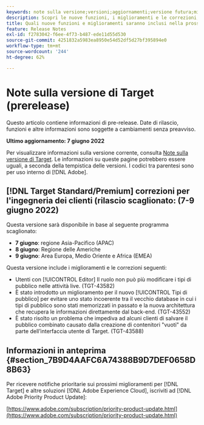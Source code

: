 ```yaml
---
keywords: note sulla versione;versioni;aggiornamenti;versione futura;miglioramenti;nuove funzioni;correzioni;aggiornamenti;prerelease
description: Scopri le nuove funzioni, i miglioramenti e le correzioni, compresi SDK, API e librerie JavaScript, inclusi nella prossima versione di Adobe Target.
title: Quali nuove funzioni e miglioramenti saranno inclusi nella prossima versione?
feature: Release Notes
exl-id: f2783042-f6ee-4f73-b487-ede11d55d530
source-git-commit: 4251832a5983ea8950e54d52df5d27bf395894e0
workflow-type: tm+mt
source-wordcount: '244'
ht-degree: 62%

---
```


# Note sulla versione di Target (prerelease)

Questo articolo contiene informazioni di pre-release. Date di rilascio, funzioni e altre informazioni sono soggette a cambiamenti senza preavviso.

**Ultimo aggiornamento: 7 giugno 2022**

Per visualizzare informazioni sulla versione corrente, consulta [Note sulla versione di Target](release-notes.md). Le informazioni su queste pagine potrebbero essere uguali, a seconda della tempistica delle versioni. I codici tra parentesi sono per uso interno di [!DNL Adobe].

## [!DNL Target Standard/Premium] correzioni per l&#39;ingegneria dei clienti (rilascio scaglionato: (7-9 giugno 2022)

Questa versione sarà disponibile in base al seguente programma scaglionato:

* **7 giugno**: regione Asia-Pacifico (APAC)
* **8 giugno**: Regione delle Americhe
* **9 giugno**: Area Europa, Medio Oriente e Africa (EMEA)

Questa versione include i miglioramenti e le correzioni seguenti:

* Utenti con [!UICONTROL Editor] Il ruolo non può più modificare i tipi di pubblico nelle attività live. (TGT-43582)
* È stato introdotto un miglioramento per il nuovo [!UICONTROL Tipi di pubblico] per evitare uno stato incoerente tra il vecchio database in cui i tipi di pubblico sono stati memorizzati in passato e la nuova architettura che recupera le informazioni direttamente dal back-end. (TGT-43552)
* È stato risolto un problema che impediva ad alcuni clienti di salvare il pubblico combinato causato dalla creazione di contenitori &quot;vuoti&quot; da parte dell’interfaccia utente di Target. (TGT-43588)

## Informazioni in anteprima {#section_7B9D4AAFC6A74388B9D7DEF0658D8B63}

Per ricevere notifiche prioritarie sui prossimi miglioramenti per [!DNL Target] e altre soluzioni [!DNL Adobe Experience Cloud], iscriviti ad [!DNL Adobe Priority Product Update]:

[https://www.adobe.com/subscription/priority-product-update.html](https://www.adobe.com/subscription/priority-product-update.html)
